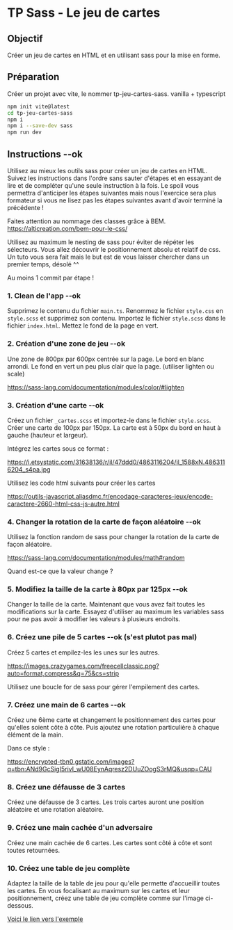 # TP Sass - Le jeu de cartes

## Objectif

Créer un jeu de cartes en HTML et en utilisant sass pour la mise en forme.

## Préparation

Créer un projet avec vite, le nommer tp-jeu-cartes-sass.
vanilla + typescript

```bash
npm init vite@latest
cd tp-jeu-cartes-sass
npm i
npm i --save-dev sass
npm run dev
```

## Instructions --ok

Utilisez au mieux les outils sass pour créer un jeu de cartes en HTML.
Suivez les instructions dans l'ordre sans sauter d'étapes et en essayant de lire et de compléter qu'une seule instruction à la fois. Le spoil vous permettra d'anticiper les étapes suivantes mais nous l'exercice sera plus formateur si vous ne lisez pas les étapes suivantes avant d'avoir terminé la précédente !

Faites attention au nommage des classes grâce à BEM.
https://alticreation.com/bem-pour-le-css/

Utilisez au maximum le nesting de sass pour éviter de répéter les sélecteurs.
Vous allez découvrir le positionnement absolu et relatif de css.
Un tuto vous sera fait mais le but est de vous laisser chercher dans un premier temps, désolé ^^

Au moins 1 commit par étape !

### 1. Clean de l'app --ok

Supprimez le contenu du fichier `main.ts`.
Renommez le fichier `style.css` en `style.scss` et supprimez son contenu.
Importez le fichier `style.scss` dans le fichier `index.html`.
Mettez le fond de la page en vert.

### 2. Création d'une zone de jeu --ok

Une zone de 800px par 600px centrée sur la page.
Le bord en blanc arrondi.
Le fond en vert un peu plus clair que la page.
(utiliser lighten ou scale)

https://sass-lang.com/documentation/modules/color/#lighten

### 3. Création d'une carte --ok

Créez un fichier `_cartes.scss` et importez-le dans le fichier `style.scss`.
Créer une carte de 100px par 150px.
La carte est à 50px du bord en haut à gauche (hauteur et largeur).

Intégrez les cartes sous ce format :

https://i.etsystatic.com/31638136/r/il/47ddd0/4863116204/il_1588xN.4863116204_s4pa.jpg

Utilisez les code html suivants pour créer les cartes

https://outils-javascript.aliasdmc.fr/encodage-caracteres-jeux/encode-caractere-2660-html-css-js-autre.html

### 4. Changer la rotation de la carte de façon aléatoire --ok

Utilisez la fonction random de sass pour changer la rotation de la carte de façon aléatoire.

https://sass-lang.com/documentation/modules/math#random

Quand est-ce que la valeur change ?

### 5. Modifiez la taille de la carte à 80px par 125px --ok 

Changer la taille de la carte. Maintenant que vous avez fait toutes les modifications sur la carte.
Essayez d'utiliser au maximum les variables sass pour ne pas avoir à modifier les valeurs à plusieurs endroits.

### 6. Créez une pile de 5 cartes --ok (s'est plutot pas mal)

Créez 5 cartes et empilez-les les unes sur les autres.

https://images.crazygames.com/freecellclassic.png?auto=format,compress&q=75&cs=strip

Utilisez une boucle for de sass pour gérer l'empilement des cartes.

### 7. Créez une main de 6 cartes --ok

Créez une 6ème carte et changement le positionnement des cartes pour qu'elles soient côte à côte.
Puis ajoutez une rotation particulière à chaque élément de la main.

Dans ce style :

https://encrypted-tbn0.gstatic.com/images?q=tbn:ANd9GcSigI5rivI_wU08EynAqresz2DUuZOogS3rMQ&usqp=CAU

### 8. Créez une défausse de 3 cartes

Créez une défausse de 3 cartes.
Les trois cartes auront une position aléatoire et une rotation aléatoire.

### 9. Créez une main cachée d'un adversaire

Créez une main cachée de 6 cartes. Les cartes sont côté à côte et sont toutes retournées.

### 10. Créez une table de jeu complète

Adaptez la taille de la table de jeu pour qu'elle permette d'accueillir toutes les cartes.
En vous focalisant au maximum sur les cartes et leur positionnement, créez une table de jeu complète comme sur l'image ci-dessous.

[Voici le lien vers l'exemple](https://www.google.com/search?q=beulote+en+ligne&tbm=isch&ved=2ahUKEwjyz7PthvmBAxU7pCcCHQqFCmcQ2-cCegQIABAA&oq=beulote+en+ligne&gs_lcp=CgNpbWcQAzoECCMQJzoFCAAQgAQ6BggAEAgQHjoHCAAQGBCABDoICAAQgAQQsQM6BwgAEIoFEEM6BAgAEB46BggAEAUQHjoJCAAQGBCABBAKUKMHWKEjYKkkaABwAHgAgAF0iAHKCpIBBDE2LjGYAQCgAQGqAQtnd3Mtd2l6LWltZ8ABAQ&sclient=img&ei=K2EsZbKOCrvInsEPioqquAY&bih=830&biw=1433&client=opera&hs=2es#imgrc=KD4SujnDzBDOVM&imgdii=hc_LhhWNPLlmfM)